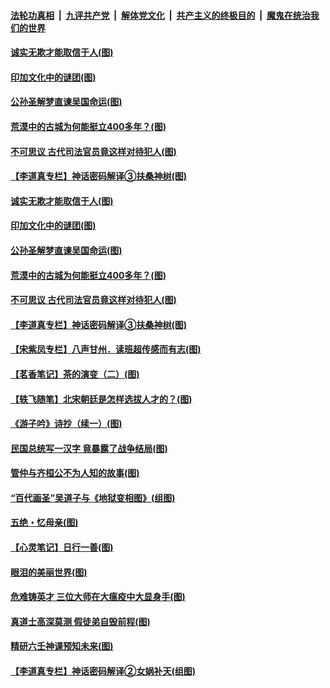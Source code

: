 

####  [法轮功真相](../../../../basic/blob/master/README.md?t=05130501) &nbsp;|&nbsp; [九评共产党](../../../../9ping.md/blob/master/README.md?t=05130501) &nbsp;|&nbsp; [解体党文化](../../../../jtdwh.md/blob/master/README.md?t=05130501)  &nbsp;|&nbsp; [共产主义的终极目的](../../../../gczydzjmd.md/blob/master/README.md?t=05130501) &nbsp;|&nbsp; [魔鬼在统治我们的世界](../../../../mgztzwmdsj.md/blob/master/README.md?t=05130501) 

#### [诚实无欺才能取信于人(图)](../pages/p7/932432.md?t=05130501) 

#### [印加文化中的谜团(图)](../pages/p7/932882.md?t=05130501) 

#### [公孙圣解梦直谏吴国命运(图)](../pages/p7/932739.md?t=05130501) 

#### [荒漠中的古城为何能挺立400多年？(图)](../pages/p7/932877.md?t=05130501) 

#### [不可思议 古代司法官员竟这样对待犯人(图)](../pages/p7/932781.md?t=05130501) 

#### [【李道真专栏】神话密码解译③扶桑神树(图)](../pages/p7/932735.md?t=05130501) 

#### [诚实无欺才能取信于人(图)](../pages/p7/932432.md?t=05130501) 

#### [印加文化中的谜团(图)](../pages/p7/932882.md?t=05130501) 

#### [公孙圣解梦直谏吴国命运(图)](../pages/p7/932739.md?t=05130501) 

#### [荒漠中的古城为何能挺立400多年？(图)](../pages/p7/932877.md?t=05130501) 

#### [不可思议 古代司法官员竟这样对待犯人(图)](../pages/p7/932781.md?t=05130501) 

#### [【李道真专栏】神话密码解译③扶桑神树(图)](../pages/p7/932735.md?t=05130501) 

#### [【宋紫凤专栏】八声甘州．读班超传感而有志(图)](../pages/p7/932642.md?t=05130501) 

#### [【茗香笔记】茶的演变（二）(图)](../pages/p7/932565.md?t=05130501) 

#### [【轶飞随笔】北宋朝廷是怎样选拔人才的？(图)](../pages/p7/932155.md?t=05130501) 

#### [《游子吟》诗抄（续一）(图)](../pages/p7/932524.md?t=05130501) 

#### [民国总统写一汉字 竟暴露了战争结局(图)](../pages/p7/932590.md?t=05130501) 

#### [管仲与齐桓公不为人知的故事(图)](../pages/p7/932513.md?t=05130501) 

#### [“百代画圣”吴道子与《地狱变相图》(组图)](../pages/p7/931511.md?t=05130501) 

#### [五绝・忆母亲(图)](../pages/p7/932641.md?t=05130501) 

#### [【心灵笔记】日行一善(图)](../pages/p7/932383.md?t=05130501) 

#### [眼泪的美丽世界(图)](../pages/p7/932172.md?t=05130501) 

#### [危难铸英才 三位大师在大瘟疫中大显身手(图)](../pages/p7/932385.md?t=05130501) 

#### [真道士高深莫测 假徒弟自毁前程(图)](../pages/p7/932140.md?t=05130501) 

#### [精研六壬神课预知未来(图)](../pages/p7/932170.md?t=05130501) 

#### [【李道真专栏】神话密码解译②女娲补天(组图)](../pages/p7/931860.md?t=05130501) 

